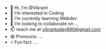 - 👋 Hi, I’m @Vikrant
- 👀 I’m interested in Coding
- 🌱 I’m currently learning Webdev
- 💞️ I’m looking to collaborate on ...
- 📫 reach me at vikrantuday990@gmail.com
- 😄 Pronouns: ...
- ⚡ Fun fact: ...

<!---
Vikrantuday/Vikrantuday is a ✨ special ✨ repository because its `README.md` (this file) appears on your GitHub profile.
You can click the Preview link to take a look at your changes.
--->
